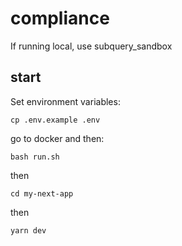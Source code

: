# compliance

If running local, use subquery_sandbox

## start
 
 Set environment variables:
 ```
 cp .env.example .env
 ```
 
 go to docker and then:

```
bash run.sh
```

then 
```
cd my-next-app
```

then
```
yarn dev
```